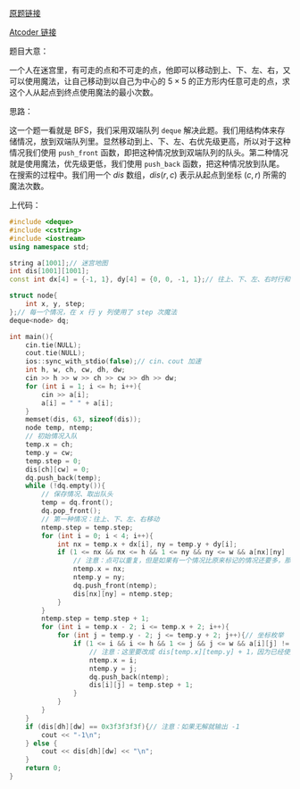 [原题链接](https://www.luogu.com.cn/problem/AT_abc176_d)

[Atcoder 链接](https://atcoder.jp/contests/abc176/tasks/abc176_d)

题目大意：

一个人在迷宫里，有可走的点和不可走的点，他即可以移动到上、下、左、右，又可以使用魔法，让自己移动到以自己为中心的 $5\times 5$ 的正方形内任意可走的点，求这个人从起点到终点使用魔法的最小次数。

思路：

这一个题一看就是 BFS，我们采用双端队列 ```deque``` 解决此题。我们用结构体来存储情况，放到双端队列里。显然移动到上、下、左、右优先级更高，所以对于这种情况我们使用 ```push_front``` 函数，即把这种情况放到双端队列的队头。第二种情况就是使用魔法，优先级更低，我们使用 ```push_back``` 函数，把这种情况放到队尾。在搜索的过程中。我们用一个 $dis$ 数组，$dis(r,c)$ 表示从起点到坐标 $(c,r)$ 所需的魔法次数。

上代码：
```cpp
#include <deque>
#include <cstring>
#include <iostream>
using namespace std;

string a[1001];// 迷宫地图
int dis[1001][1001];
const int dx[4] = {-1, 1}, dy[4] = {0, 0, -1, 1};// 往上、下、左、右时行和列的编号需要加的数

struct node{
    int x, y, step;
};// 每一个情况，在 x 行 y 列使用了 step 次魔法
deque<node> dq;

int main(){
    cin.tie(NULL);
    cout.tie(NULL);
    ios::sync_with_stdio(false);// cin、cout 加速
    int h, w, ch, cw, dh, dw;
    cin >> h >> w >> ch >> cw >> dh >> dw;
    for (int i = 1; i <= h; i++){
        cin >> a[i];
        a[i] = " " + a[i];
    }
    memset(dis, 63, sizeof(dis));
    node temp, ntemp;
    // 初始情况入队
    temp.x = ch;
    temp.y = cw;
    temp.step = 0;
    dis[ch][cw] = 0;
    dq.push_back(temp);
    while (!dq.empty()){
        // 保存情况、取出队头
        temp = dq.front();
        dq.pop_front();
        // 第一种情况：往上、下、左、右移动
        ntemp.step = temp.step;
        for (int i = 0; i < 4; i++){
            int nx = temp.x + dx[i], ny = temp.y + dy[i];
            if (1 <= nx && nx <= h && 1 <= ny && ny <= w && a[nx][ny] != '#' && dis[nx][ny] > dis[temp.x][temp.y]){
                // 注意：点可以重复，但是如果有一个情况比原来标记的情况还要多，那么就不用管它
                ntemp.x = nx;
                ntemp.y = ny;
                dq.push_front(ntemp);
                dis[nx][ny] = ntemp.step;
            }
        }
        ntemp.step = temp.step + 1;
        for (int i = temp.x - 2; i <= temp.x + 2; i++){
            for (int j = temp.y - 2; j <= temp.y + 2; j++){// 坐标枚举
                if (1 <= i && i <= h && 1 <= j && j <= w && a[i][j] != '#' && dis[i][j] > dis[temp.x][temp.y] + 1){
                    // 注意：这里要改成 dis[temp.x][temp.y] + 1，因为已经使用了一次魔法
                    ntemp.x = i;
                    ntemp.y = j;
                    dq.push_back(ntemp);
                    dis[i][j] = temp.step + 1;
                }
            }
        }
    }
    if (dis[dh][dw] == 0x3f3f3f3f){// 注意：如果无解就输出 -1
        cout << "-1\n";
    } else {
        cout << dis[dh][dw] << "\n";
    }
    return 0;
}
```